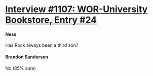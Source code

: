 # [Interview #1107: WOR-University Bookstore, Entry #24](https://www.theoryland.com/intvmain.php?i=1107#24)

#### Ness

Has Rock always been a third son?

#### Brandon Sanderson

No (85% sure)

